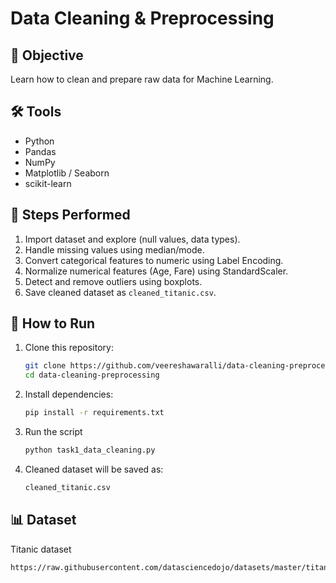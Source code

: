 # Data Cleaning & Preprocessing
 
## 📌 Objective
Learn how to clean and prepare raw data for Machine Learning.

## 🛠 Tools
- Python
- Pandas
- NumPy
- Matplotlib / Seaborn
- scikit-learn

## 📂 Steps Performed
1. Import dataset and explore (null values, data types).
2. Handle missing values using median/mode.
3. Convert categorical features to numeric using Label Encoding.
4. Normalize numerical features (Age, Fare) using StandardScaler.
5. Detect and remove outliers using boxplots.
6. Save cleaned dataset as `cleaned_titanic.csv`.

## 🚀 How to Run
1. Clone this repository:
   ```bash
   git clone https://github.com/veereshawaralli/data-cleaning-preprocessing.git
   cd data-cleaning-preprocessing
2. Install dependencies:
    ```bash
    pip install -r requirements.txt
3. Run the script
   ```bash
   python task1_data_cleaning.py
4. Cleaned dataset will be saved as:
   ```bash
   cleaned_titanic.csv

## 📊 Dataset
Titanic dataset
   ```txt
   https://raw.githubusercontent.com/datasciencedojo/datasets/master/titanic.csv
